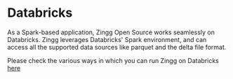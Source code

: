 # Databricks

As a Spark-based application, Zingg Open Source works seamlessly on Databricks. Zingg leverages Databricks' Spark environment, and can access all the supported data sources like parquet and the delta file format.

Please check the various ways in which you can run Zingg on Databricks [here](../running/databricks.md)
